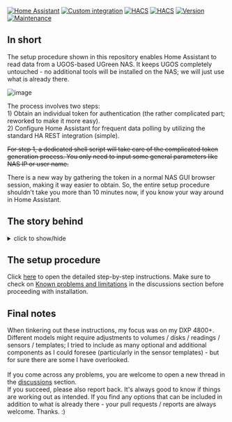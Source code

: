 [![Home Assistant](https://img.shields.io/badge/Home%20Assistant-%2341BDF5.svg)](https://www.home-assistant.io)
[![Custom integration](https://img.shields.io/badge/custom%20integration-%2341BDF5.svg)](https://www.home-assistant.io/getting-started/concepts-terminology)
[![HACS](https://img.shields.io/badge/HACS%20listing-not%20needed-red.svg)](https://github.com/hacs)
[![HACS](https://img.shields.io/badge/HACS%20install-not%20needed-red.svg)](https://github.com/hacs)
[![Version](https://img.shields.io/badge/Version-v2025.01.1-green.svg)](https://github.com/Tom-Bom-badil/home-assistant_helios-vallox/releases)
[![Maintenance](https://img.shields.io/badge/Maintained%3F-yes-green.svg)](https://GitHub.com/Tom-Bom-badil/home-assistant_helios-vallox/graphs/commit-activity)

## In short

The setup procedure shown in this repository enables Home Assistant to read data from a UGOS-based UGreen NAS. It keeps UGOS completely untouched - no additional tools will be installed on the NAS; we will just use what is already there.

![image](https://github.com/user-attachments/assets/2f3053ac-35a0-42af-af59-087d0ec2134a)

The process involves two steps:<br/>1) Obtain an individual token for authentication (the rather complicated part; reworked to make it more easy).<br/>2) Configure Home Assistant for frequent data polling by utilizing the standard HA REST integration (simple).

~~For step 1, a dedicated shell script will take care of the complicated token generation process. You only need to input some general parameters like NAS IP or user name.~~

There is a new way by gathering the token in a normal NAS GUI browser session, making it way easier to obtain. So, the entire setup procedure shouldn't take you more than 10 minutes now, if you know your way around in Home Assistant.

## The story behind

<details>
  <summary>click to show/hide</summary>
  <br/>When I switched from my old QNAP to the new UGreen DXP, I ran into a couple of challenges.<br/><br/>
  The first issue was migrating my VMs. After nearly 10 years of using that QNAP, I had built up a collection of virtual machines, including my entire Home Automation System with databases spanning the past decade. Initially, I couldn’t get these VMs to a functional state on the new system. After some trial-and-error (and a deeper dive into what was going wrong), I found a relatively simple solution. You can check out the details in <a href="https://discord.com/channels/1208438687168335913/1270855790147797104/1318333164455723070">this</a> pinned post on the UGreen Discord.<br/><br/>
  
  The next hurdle was UGOS itself — it’s not exactly chatty when it comes to providing operational data like CPU utilization, memory usage etc. As QNAP has its own HA integration, I was used to views like this one:
  
  ![image](https://github.com/user-attachments/assets/37f5f5d5-9998-4879-bdfa-8fa4d5590ef0)
  
  Searching the Web for a ready-made HA solution or integration didn't get me any positives (but a lot of useful background information). So, I had to start digging myself. The outcome can be found in this GitHub Repository. It is not what I would expect of a 'professional' one-click end user solution; it isn't even nice code. But it's working, and a valid proof-of-concept.
</details>

## The setup procedure

Click [here](https://github.com/Tom-Bom-badil/ugreen_nas/blob/main/docs/how_to_setup.md) to open the detailed step-by-step instructions. Make sure to check on [Known problems and limitations](https://github.com/Tom-Bom-badil/ugreen_nas/discussions/2) in the discussions section before proceeding with installation.

## Final notes

When tinkering out these instructions, my focus was on my DXP 4800+. Different models might require adjustments to volumes / disks / readings / sensors / templates; I tried to include as many optional and additional components as I could foresee (particularly in the sensor templates) - but for sure there are some I have overlooked.
<br/><br/>
If you come across any problems, you are welcome to open a new thread in the [discussions](https://github.com/Tom-Bom-badil/ugreen_nas/discussions) section.<br/>
If you succeed, please also report back. It's always good to know if things are working out as intended.
If you find any options that can be included in addition to what is already there - your pull requests / reports are always welcome. Thanks. :)
